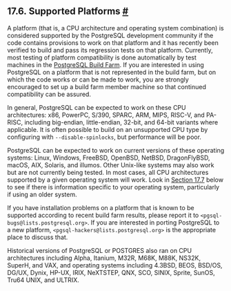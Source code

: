 ## 17.6. Supported Platforms [#](#SUPPORTED-PLATFORMS)

A platform (that is, a CPU architecture and operating system combination) is considered supported by the PostgreSQL development community if the code contains provisions to work on that platform and it has recently been verified to build and pass its regression tests on that platform. Currently, most testing of platform compatibility is done automatically by test machines in the [PostgreSQL Build Farm](https://buildfarm.postgresql.org/). If you are interested in using PostgreSQL on a platform that is not represented in the build farm, but on which the code works or can be made to work, you are strongly encouraged to set up a build farm member machine so that continued compatibility can be assured.

In general, PostgreSQL can be expected to work on these CPU architectures: x86, PowerPC, S/390, SPARC, ARM, MIPS, RISC-V, and PA-RISC, including big-endian, little-endian, 32-bit, and 64-bit variants where applicable. It is often possible to build on an unsupported CPU type by configuring with `--disable-spinlocks`, but performance will be poor.

PostgreSQL can be expected to work on current versions of these operating systems: Linux, Windows, FreeBSD, OpenBSD, NetBSD, DragonFlyBSD, macOS, AIX, Solaris, and illumos. Other Unix-like systems may also work but are not currently being tested. In most cases, all CPU architectures supported by a given operating system will work. Look in [Section 17.7](installation-platform-notes.html "17.7. Platform-Specific Notes") below to see if there is information specific to your operating system, particularly if using an older system.

If you have installation problems on a platform that is known to be supported according to recent build farm results, please report it to `<pgsql-bugs@lists.postgresql.org>`. If you are interested in porting PostgreSQL to a new platform, `<pgsql-hackers@lists.postgresql.org>` is the appropriate place to discuss that.

Historical versions of PostgreSQL or POSTGRES also ran on CPU architectures including Alpha, Itanium, M32R, M68K, M88K, NS32K, SuperH, and VAX, and operating systems including 4.3BSD, BEOS, BSD/OS, DG/UX, Dynix, HP-UX, IRIX, NeXTSTEP, QNX, SCO, SINIX, Sprite, SunOS, Tru64 UNIX, and ULTRIX.